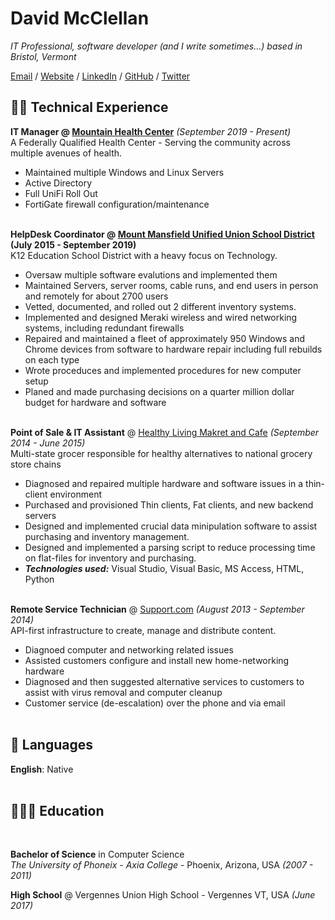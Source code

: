 # David McClellan

_IT Professional, software developer (and I write sometimes...) based in Bristol, Vermont_ <br>

[Email](mailto:david.mcclellan.p@gmail.com) / [Website](https://hacdan.org/) / [LinkedIn](https://www.linkedin.com/in/david-mcclellan-a02ab731/) / [GitHub](https://github.com/hacdan/) / [Twitter](https://twitter.com/_hacdan/)

## 👨‍💻 Technical Experience

**IT Manager @ [Mountain Health Center](http://mountainhealthcenter.com)**  _(September 2019 - Present)_ <br>
A Federally Qualified Health Center - Serving the community across multiple avenues of health.
  - Maintained multiple Windows and Linux Servers
  - Active Directory
  - Full UniFi Roll Out
  - FortiGate firewall configuration/maintenance
<br><br>

**HelpDesk Coordinator @ [Mount Mansfield Unified Union School District](https://www.mmuusd.org/) (July 2015 - September 2019)**<br>
K12 Education School District with a heavy focus on Technology.
  - Oversaw multiple software evalutions and implemented them
  - Maintained Servers, server rooms, cable runs, and end users in person and remotely for about 2700 users
  - Vetted, documented, and rolled out 2 different inventory systems.
  - Implemented and designed Meraki wireless and wired networking systems, including redundant firewalls
  - Repaired and maintained a fleet of approximately 950 Windows and Chrome devices from software to hardware repair including full rebuilds on each type
  - Wrote proceduces and implemented procedures for new computer setup
  - Planed and made purchasing decisions on a quarter million dollar budget for hardware and software
    <br><br>

**Point of Sale & IT Assistant** @ [Healthy Living Makret and Cafe](https://healthylivingmarket.com/) _(September 2014 - June 2015)_ <br>
Multi-state grocer responsible for healthy alternatives to national grocery store chains
  - Diagnosed and repaired multiple hardware and software issues in a thin-client environment
  - Purchased and provisioned Thin clients, Fat clients, and new backend servers
  - Designed and implemented crucial data minipulation software to assist purchasing and inventory management. 
  - Designed and implemented a parsing script to reduce processing time on flat-files for inventory and purchasing.
  - **_Technologies used:_** Visual Studio, Visual Basic, MS Access, HTML, Python
  <br><br>

**Remote Service Technician** @ [Support.com](https://www.support.com/) _(August 2013 - September 2014)_ <br>
API-first infrastructure to create, manage and distribute content.
  - Diagnoed computer and networking related issues
  - Assisted customers configure and install new home-networking hardware
  - Diagnosed and then suggested alternative services to customers to assist with virus removal and computer cleanup
  - Customer service (de-escalation) over the phone and via email
    <br><br>
    
## 💬 Languages

**English**: Native <br>
<br>

## 👩🏼‍🎓 Education
<br>

**Bachelor of Science** in Computer Science<br>
_The University of Phoneix - Axia College_ - Phoenix, Arizona, USA _(2007 - 2011)_

**High School** @ Vergennes Union High School - Vergennes VT, USA _(June 2017)_

